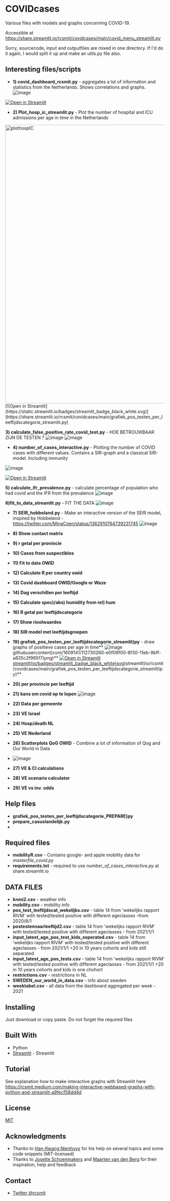 # COVIDcases

Various files with models and graphs concerning COVID-19. 

Accessible at https://share.streamlit.io/rcsmit/covidcases/main/covid_menu_streamlit.py

Sorry, sourcecode, input and outputfiles are mixed in one directory. If I'd do it again, I would split it up and make an utils.py file also. 

## Interesting files/scripts

* **1) covid_dashboard_rcsmit.py** - aggregates a lot of information and statistics from the Netherlands. Shows correlations and graphs. 
![image](https://user-images.githubusercontent.com/1609141/112730553-8b1cf680-8f32-11eb-83f6-1569f5114678.png)

 [![Open in Streamlit](https://static.streamlit.io/badges/streamlit_badge_black_white.svg)](https://share.streamlit.io/rcsmit/covidcases/main/covid_dashboard_rcsmit.py)

* **2) Plot_hosp_ic_streamlit.py** - Plot the number of hospital and ICU admissions per age in time in the Netherlands
<img width="877" alt="plothospIC" src="https://user-images.githubusercontent.com/1609141/118802804-e02a1880-b8a2-11eb-8772-cc495bf7bca8.png">
[![Open in Streamlit](https://static.streamlit.io/badges/streamlit_badge_black_white.svg)](https://share.streamlit.io/rcsmit/covidcases/main/grafiek_pos_testen_per_leeftijdscategorie_streamlit.py)


**3) calculate_false_positive_rate_covid_test.py** - HOE BETROUWBAAR ZIJN DE TESTEN ?
![image](https://user-images.githubusercontent.com/1609141/115085095-2b4eb580-9f0a-11eb-8c1f-02642e846114.png)
![image](https://user-images.githubusercontent.com/1609141/115085050-14a85e80-9f0a-11eb-9732-87a78ffa73d3.png)

* **4) number_of_cases_interactive.py** - Plotting the number of COVID cases with different values. Contains a SIR-graph and a classical SIR-model. Including immunity

![image](https://user-images.githubusercontent.com/1609141/112731094-945b9280-8f35-11eb-8c3d-a99e5f48487d.png)

 [![Open in Streamlit](https://static.streamlit.io/badges/streamlit_badge_black_white.svg)](https://share.streamlit.io/rcsmit/covidcases/main/number_of_cases_interactive.py)


**5) calculate_ifr_prevalence.py** - calculate percentage of population who had covid and the IFR from the prevalence
![image](https://user-images.githubusercontent.com/1609141/115160069-8f05e980-a096-11eb-87f4-106738c6feed.png)


**6)fit_to_data_streamlit.py** - FIT THE DATA 
![image](https://user-images.githubusercontent.com/1609141/115085210-651fbc00-9f0a-11eb-99e6-6aa4504fd325.png)

* **7) SEIR_hobbeland.py** -  Make an interactive version of the SEIR model, inspired by Hobbeland - https://twitter.com/MinaCoen/status/1362910764739231745
![image](https://user-images.githubusercontent.com/1609141/112730583-adaf0f80-8f32-11eb-9517-0b2fd6443c42.png)

* **8) Show contact matrix**
* **9) r getal per provincie**
* **10) Cases from suspectibles**
* **11) Fit to data OWID**
* **12) Calculate R per country owid**
* **13) Covid dashboard OWID/Google or Waze**
* **14) Dag verschillen per leeftijd**
* **15) Calculate spec)/abs) humidity from rel) hum**
* **16) R getal per leeftijdscategorie**
* **17) Show rioolwaardes**
* **18) SIR model met leeftijdsgroepen**

* **19) grafiek_pos_testen_per_leeftijdscategorie_streamlit)py** - draw graphs of positieve cases per age in time**
 ![image](https://user-images)githubusercontent)com/1609141/112730260-e0f09f00-8f30-11eb-9bff-a835c2f965f7)png)**
 [![Open in Streamlit](https://static)streamlit)io/badges/streamlit_badge_black_white)svg)](https://share)streamlit)io/rcsmit/covidcases/main/grafiek_pos_testen_per_leeftijdscategorie_streamlit)py)**
 
* **20) per provincie per leeftijd**
* **21) kans om covid op te lopen**
![image](https://user-images.githubusercontent.com/1609141/140588996-b5ab2727-3fd8-40e4-ba7a-efe32f394b32.png)

* **22) Data per gemeente**
* **23) VE Israel**
* **24) Hosp/death NL**
* **25) VE Nederland**
* **26) Scatterplots QoG OWID** - Combine a lot of information of Qog and Our World in Data
* ![image](https://user-images.githubusercontent.com/1609141/140589065-ad81c492-5371-4cf6-91ba-e31552c337a5.png)

* **27) VE & CI calculations**
* **28) VE scenario calculator**
* **29) VE vs inv. odds**


## Help files
* **grafiek_pos_testen_per_leeftijdscategorie_PREPARE)py**
* **prepare_casuslandelijk.py** 
* 
## Required files
* **mobilityR.csv** - Contains google- and apple mobility data for *masterfile_covid.py*
* **requirements.txt** - required to use *number_of_cases_interactive.py* at share.streamlit.io 
 
## DATA FILES

* **knmi2.csv** - weather info
* **mobility.csv** - mobility info
* **pos_test_leeftijdscat_wekelijks.csv** - table 14 from 'wekelijks rapport RIVM' with tested/tested positive with different ageclasses -from 2020/8/1
* **postestennaarleeftijd2.csv** - table 14 from 'wekelijks rapport RIVM' with tested/tested positive with different ageclasses - from 2021/1/1
* **input_latest_age_pos_test_kids_seperated.csv** - table 14 from 'wekelijks rapport RIVM' with tested/tested positive with different ageclasses - from 2021/1/1 >20 in 10 years cohorts and kids still separated
* **input_latest_age_pos_tests.csv** - table 14 from 'wekelijks rapport RIVM' with tested/tested positive with different ageclasses - from 2021/1/1 >20 in 10 years cohorts and kids in one chohort
* **restrictions.csv** - restrictions in NL
* **SWEDEN_our_world_in_data.csv** - info about sweden
* **weektabel.csv** - all data from the dashboard aggregated per week - 2021

## Installing
Just download or copy paste. Do not forget the required files
## Built With
* Python
* [Streamlit](http://www.streamlit.io/) - Streamlit

## Tutorial
See explanation how to make interactive graphs with Streamlit here 
https://rcsmit.medium.com/making-interactive-webbased-graphs-with-python-and-streamlit-a9fecf58dd4d

## License
[MIT](https://choosealicense.com/licenses/mit/)

## Acknowledgments
* Thanks to [Han-Kwang Nienhuys](https://twitter.com/hk_nien) for his help on several topics and some code snippets (MIT-licensed)
* Thanks to [Josette Schoenmakers](https://twitter.com/JosetteSchoenma) and [Maarten van den Berg](https://twitter.com/mr_Smith_Econ) for their inspiration, help and feedback

## Contact
* [Twitter @rcsmit](https://twitter.com/rcsmit)

